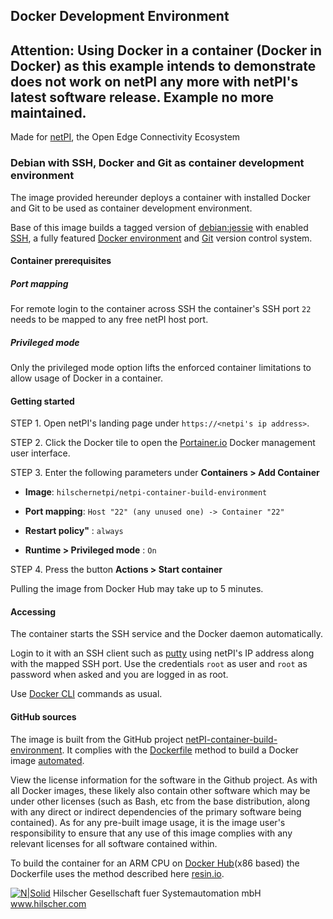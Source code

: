 ## Docker Development Environment
## Attention: Using Docker in a container (Docker in Docker) as this example intends to demonstrate does not work on netPI any more with netPI's latest software release. Example no more maintained.

Made for [netPI](https://www.netiot.com/netpi/), the Open Edge Connectivity Ecosystem

### Debian with SSH, Docker and Git as container development environment

The image provided hereunder deploys a container with installed Docker and Git to be used as container development environment.

Base of this image builds a tagged version of [debian:jessie](https://hub.docker.com/r/resin/armv7hf-debian/tags/) with enabled [SSH](https://en.wikipedia.org/wiki/Secure_Shell), a fully featured [Docker environment](https://www.docker.com/) and [Git](https://git-scm.com/) version control system.

#### Container prerequisites

##### Port mapping

For remote login to the container across SSH the container's SSH port `22` needs to be mapped to any free netPI host port.

##### Privileged mode

Only the privileged mode option lifts the enforced container limitations to allow usage of Docker in a container.

#### Getting started

STEP 1. Open netPI's landing page under `https://<netpi's ip address>`.

STEP 2. Click the Docker tile to open the [Portainer.io](http://portainer.io/) Docker management user interface.

STEP 3. Enter the following parameters under **Containers > Add Container**

* **Image**: `hilschernetpi/netpi-container-build-environment`

* **Port mapping**: `Host "22" (any unused one) -> Container "22"` 

* **Restart policy"** : `always`

* **Runtime > Privileged mode** : `On`

STEP 4. Press the button **Actions > Start container**

Pulling the image from Docker Hub may take up to 5 minutes.

#### Accessing

The container starts the SSH service and the Docker daemon automatically. 

Login to it with an SSH client such as [putty](http://www.putty.org/) using netPI's IP address along with the mapped SSH port. Use the credentials `root` as user and `root` as password when asked and you are logged in as root.

Use [Docker CLI](https://docs.docker.com/engine/reference/commandline/docker/) commands as usual.

#### GitHub sources
The image is built from the GitHub project [netPI-container-build-environment](https://github.com/Hilscher/netPI-container-build-environment). It complies with the [Dockerfile](https://docs.docker.com/engine/reference/builder/) method to build a Docker image [automated](https://docs.docker.com/docker-hub/builds/).

View the license information for the software in the Github project. As with all Docker images, these likely also contain other software which may be under other licenses (such as Bash, etc from the base distribution, along with any direct or indirect dependencies of the primary software being contained).
As for any pre-built image usage, it is the image user's responsibility to ensure that any use of this image complies with any relevant licenses for all software contained within.

To build the container for an ARM CPU on [Docker Hub](https://hub.docker.com/)(x86 based) the Dockerfile uses the method described here [resin.io](https://resin.io/blog/building-arm-containers-on-any-x86-machine-even-dockerhub/).

[![N|Solid](http://www.hilscher.com/fileadmin/templates/doctima_2013/resources/Images/logo_hilscher.png)](http://www.hilscher.com)  Hilscher Gesellschaft fuer Systemautomation mbH  www.hilscher.com
